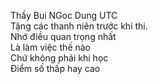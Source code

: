 Thầy Bui NGoc Dung UTC <br>
Tặng các thanh niên trước khi thi. <br>
Nhớ điều quan trọng nhất <br>
Là làm việc thế nào <br>
Chứ không phải khi học <br>
Điểm số thấp hay cao <br>